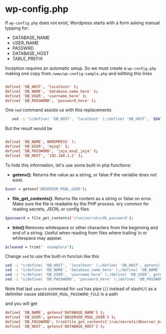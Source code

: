 
# wp-config.php

If `wp-config.php` does not exist, Wordpress starts with a form asking manual typping for:

+ DATABASE_NAME
+ USER_NAME
+ PASSWRD
+ DATABASE_HOST
+ TABLE_PREFIX

Inception requires an automatic setup. So we must create a `wp-config.php` making one copy from `/www/wp-config-sample.php` and editting this lines

```conf

define( 'DB_HOST', 'localhost' ); 
define( 'DB_NAME', 'database_name_here' );
define( 'DB_USER', 'username_here' );  
define( 'DB_PASSWORD', 'password_here' );
```
One `sed` command assists us with this replacements
 
```bash
   sed -i "s/define( 'DB_HOST', 'localhost' );/define( 'DB_HOST', '$DATABASE_HOST' );/" $CONFIG_FILE                    
```

But the result would be 
```conf

define( 'DB_NAME', WORDPRESS' );
define( 'DB_USER', 'mysql' );
define( 'DB_PASSWORD', 'jaja_msql_jaja' );
define( 'DB_HOST', '192.168.1.2' ); 
```

To hide this information, let's use some built-in php functions:

+ **getenv()**: Returns the value as a string, or false if the variable does not exist.

```sh
$user = getenv('DBSERVER_MSQL_USER');
```


+ **file_get_contents()**: Returns file content as a string or false on error. Make sure the file is readable by the PHP process. ery common for reading secrets, JSON, or config files

```sh
$password = file_get_contents('/run/secrets/db_password');
```



+ **trim()**:Removes whitespace or other characters from the beginning and end of a string. Useful when reading from files where trailing \n or whitespace may appear.
```sh
$cleaned = trim("  example\n");
```

Change `sed` to use the built-in funcion like this

```sh
sed -i "s/define( 'DB_HOST', 'localhost' );/define( 'DB_HOST', getenv('DATABASE_HOST') );/" $CONFIG_FILE                    
sed -i "s/define( 'DB_NAME', 'database_name_here' );/define( 'DB_NAME', getenv('DATABASE_NAME') );/" $CONFIG_FILE         
sed -i "s/define( 'DB_USER', 'username_here' );/define( 'DB_USER', getenv('DBSERVER_MSQL_USER') );/" $CONFIG_FILE         
sed -i "s|define( 'DB_PASSWORD', 'password_here' );|define( 'DB_PASSWORD', trim(file_get_contents('$DBSERVER_MSQL_PASSWORD_FILE')) );|" $CONFIG_FILE         
```

Note that last `search` commnad for `sed` has pipe (`|`) instead of slash(`/`) as a delimiter cause  `$DBSERVER_MSQL_PASSWORD_FILE` is a path

and you will get

```conf
define( 'DB_NAME', getenv('DATABASE_NAME') );
define( 'DB_USER', getenv('DBSERVER_MSQL_USER') );
define( 'DB_PASSWORD', trim(file_get_contents('/run/secrets/dbserver_msql_password')) );
define( 'DB_HOST', getenv('DATABASE_HOST') );     
```